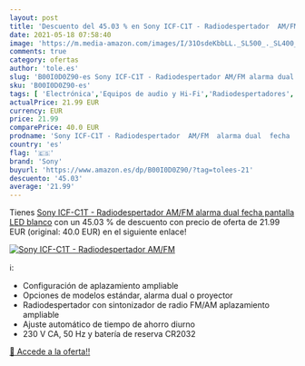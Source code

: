 ```yaml
---
layout: post
title: 'Descuento del 45.03 % en Sony ICF-C1T - Radiodespertador  AM/FM  '
date: 2021-05-18 07:58:40
image: 'https://m.media-amazon.com/images/I/31OsdeKbbLL._SL500_._SL400_.jpg'
comments: true
category: ofertas
author: 'tole.es'
slug: 'B00I0D0Z90-es Sony ICF-C1T - Radiodespertador AM/FM alarma dual fecha...'
sku: 'B00I0D0Z90-es'
tags: [ 'Electrónica','Equipos de audio y Hi-Fi','Radiodespertadores','Radios','sony', ]
actualPrice: 21.99 EUR
currency: EUR
price: 21.99
comparePrice: 40.0 EUR
prodname: 'Sony ICF-C1T - Radiodespertador  AM/FM  alarma dual  fecha  pantalla LED   blanco'
country: 'es'
flag: '🇪🇸'
brand: 'Sony'
buyurl: 'https://www.amazon.es/dp/B00I0D0Z90/?tag=tolees-21'
descuento: '45.03'
average: '21.99'
---
```


Tienes [Sony ICF-C1T - Radiodespertador  AM/FM  alarma dual  fecha  pantalla LED   blanco](https://www.amazon.es/dp/B00I0D0Z90/?tag=tolees-21) con un 45.03 % de descuento con precio de oferta de 21.99 EUR (original: 40.0 EUR) en el siguiente enlace!

[![Sony ICF-C1T - Radiodespertador  AM/FM  ](https://m.media-amazon.com/images/I/31OsdeKbbLL._SL500_._SL400_.jpg)](https://www.amazon.es/dp/B00I0D0Z90/?tag=tolees-21)

ℹ️:

- Configuración de aplazamiento ampliable
- Opciones de modelos estándar, alarma dual o proyector
- Radiodespertador con sintonizador de radio FM/AM aplazamiento ampliable
- Ajuste automático de tiempo de ahorro diurno
- 230 V CA, 50 Hz y batería de reserva CR2032

[🛒 Accede a la oferta!!](https://www.amazon.es/dp/B00I0D0Z90/?tag=tolees-21)

